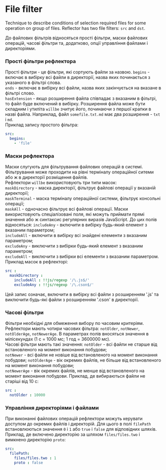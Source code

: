 # File filter

Technique to describe conditions of selection required files for some operation on group of files. Reflector has two file filters: <code>src</code> and <code>dst</code>.

До файлових фільтрів відносяться прості фільтри, маски файлових операцій, часові фільтри та, додатково, опції управління файлами і директоріями.  

### Прості фільтри рефлектора  
Прості фільтри - це фільтри, які сортують файли за назвою.
`begins` - включає в вибірку всі файли в директорії, назва яких починається з указаного в фільтрі слова.  
`ends` - включає в вибірку всі файли, назва яких закінчується на вказане в фільтрі слово.  
`hasExtension` - якщо розширення файла співпадає з вказаним в фільтрі, то файл буде включений в вибірку. Розширення файла може бути складним і утиліта `willbe` зчитує його, починаючи з першої крапки в назві файла. Наприклад, файл `somefile.txt.md` має два розширення - `txt` i `md`.    
Приклад запису простого фільтра:  
```yaml
src:
  begins:
    - 'file'

```

### Маски рефлектора  
Маски слугують для фільтрування файлових операцій в системі. Фільтрування може проходити на рівні терміналу операційної ситеми або ж в директорії розміщення файлів.  
Рефлектори `willbe` використовують три типи масок:  
`maskDirectory` - маска директорії, фільтрує файлові операції у вказаній директорії;  
`maskTerminal` - маска терміналу операційної системи, фільтрує консольні операції;  
`maskAll` - одночасно фільтрує всі файлові операції.
Маски використовують спеціалізовані поля, які можуть приймати прямі значення або ж синтаксис регулярних виразів JavaScript. До цих полів відносяться:
`includeAny` - включити в вибірку будь-який елемент з вказаним параметром;  
`includeAll` - включити в вибірку всі знайдені елементи з вказаним параметром;  
`excludeAny` - виключити з вибірки будь-який елемент з вказаним параметром;  
`excludeAll` - виключити з вибірки всі елементи з вказаним параметром.
Приклад масок в рефлекторі:

```yaml
src :
  maskDirectory :
    includeAll : !!js/regexp '/\.js$/'  
    excludeAny : !!js/regexp '/\.cson$/'  

```

Цей запис означає, включити в вибірку всі файли з розширенням '.js' та виключити будь-які файли з розширенням '.cson' в директорії.  

### Часові фільтри  
Фільтри необхідні для обмеження вибору по часовим критеріям. Рефлектори мають чотири часових фільтра: `notOlder`, `notNewer`, `notOlderAge`, `notNewerAge`. В параметрах полів вносяться значення в мілісекундах (1 с = 1000 мс; 1 год = 3600000 мс).  
Часові фільтри мають такі значення:
`notOlder` - всі файли не старше від встановленого на момент виконання побудови;  
`notNewer` - всі файли не новіше від встановленого на момент виконання побудови;
`notOlderAge` - вік окремих файлів, не більше від встановленого на момент виконання побудови;  
`notNewerAge` - вік окремих файлів, не менше від встановленого на момент виконання побудови.
Приклад, де вибираються файли не старіші від 10 с:

```yaml
src :
  notOlder : 10000

```

### Управління директоріями і файлами  
При виконанні файлових операцій рефлектори можуть керувати доступом до окремих файлів і директорій. Для цього в полі `filePath` встановлюються значення `0` і `1` або `true` i `false` для відповідних шляхів.
Приклад, де включено директорію за шляхом `files/files.two` i вимкнено директорію `proto`:  

```yaml
src:
  filePath:
    files/files.two : 1
    proto : false

```
